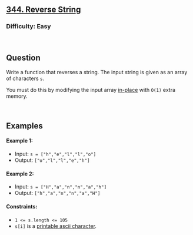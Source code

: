 ## [344. Reverse String](https://leetcode.com/problems/reverse-string/description/)

### Difficulty: Easy

<br />

## Question
 
Write a function that reverses a string. The input string is given as an array of characters ```s```.

You must do this by modifying the input array [in-place](https://en.wikipedia.org/wiki/In-place_algorithm) with ```O(1)``` extra memory.

<br />

## Examples

#### Example 1:
- Input: ```s = ["h","e","l","l","o"]```
- Output: ```["o","l","l","e","h"]```

#### Example 2:
- Input: ```s = ["H","a","n","n","a","h"]```
- Output: ```["h","a","n","n","a","H"]```
 
#### Constraints:
- ```1 <= s.length <= 105```
- ```s[i]``` is a [printable ascii character](https://en.wikipedia.org/wiki/ASCII#Printable_characters).